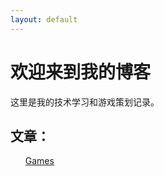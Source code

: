 ```yaml
---
layout: default
---
```


<h1>欢迎来到我的博客</h1>
<p>这里是我的技术学习和游戏策划记录。</p>

<h2>文章：</h2>
<ul>
  <a href="/Games/">Games</a>
</ul>
